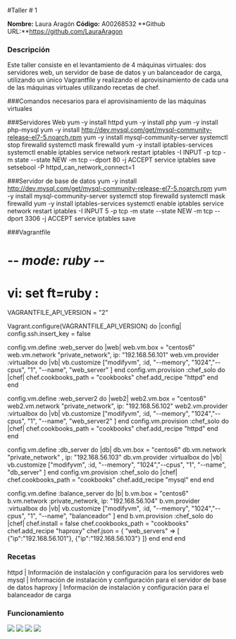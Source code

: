  #Taller # 1

**Nombre:** Laura Aragón
**Código:** A00268532
**Github URL:**https://github.com/LauraAragon

### Descripción
Este taller consiste en el levantamiento de 4 máquinas virtuales: dos servidores web, un servidor de base de datos
y un balanceador de carga, utilizando un único Vagrantfile y realizando el aprovisinamiento de cada una de las
máquinas virtuales utilizando recetas de chef.

###Comandos necesarios para el aprovisinamiento de las máquinas virtuales

###Servidores Web
yum -y install httpd
yum -y install php
yum -y install php-mysql
yum -y install http://dev.mysql.com/get/mysql-community-release-el7-5.noarch.rpm
yum -y install mysql-community-server
systemctl stop firewalld
systemctl mask firewalld
yum -y install iptables-services
systemctl enable iptables
service network restart
iptables -I INPUT  -p tcp -m state --state NEW -m tcp --dport 80 -j ACCEPT
service iptables save
setsebool -P httpd_can_network_connect=1


###Servidor de base de datos
yum -y install http://dev.mysql.com/get/mysql-community-release-el7-5.noarch.rpm
yum -y install mysql-community-server
systemctl stop firewalld
systemctl mask firewalld
yum -y install iptables-services
systemctl enable iptables
service network restart
iptables -I INPUT 5 -p tcp -m state --state NEW -m tcp --dport 3306 -j ACCEPT
service iptables save


###Vagrantfile
# -*- mode: ruby -*-
# vi: set ft=ruby :

VAGRANTFILE_API_VERSION = "2"

Vagrant.configure(VAGRANTFILE_API_VERSION) do |config|
  config.ssh.insert_key = false



  config.vm.define :web_server do |web|
    web.vm.box = "centos6"
    web.vm.network "private_network", ip: "192.168.56.101"
    web.vm.provider :virtualbox do |vb|
      vb.customize ["modifyvm", :id, "--memory", "1024","--cpus", "1", "--name", "web_server" ]
    end
    config.vm.provision :chef_solo do |chef|
      chef.cookbooks_path = "cookbooks"
      chef.add_recipe "httpd"
    end
  end

  config.vm.define :web_server2 do |web2|
    web2.vm.box = "centos6"
    web2.vm.network "private_network", ip: "192.168.56.102"
    web2.vm.provider :virtualbox do |vb|
      vb.customize ["modifyvm", :id, "--memory", "1024","--cpus", "1", "--name", "web_server2" ]
    end
    config.vm.provision :chef_solo do |chef|
      chef.cookbooks_path = "cookbooks"
      chef.add_recipe "httpd"
    end
  end

  config.vm.define :db_server do |db|
    db.vm.box = "centos6"
    db.vm.network "private_network" , ip: "192.168.56.103"
    db.vm.provider :virtualbox do |vb|
      vb.customize ["modifyvm", :id, "--memory", "1024","--cpus", "1", "--name", "db_server" ]
    end
    config.vm.provision :chef_solo do |chef|
      chef.cookbooks_path = "cookbooks"
      chef.add_recipe "mysql"
    end
  end

 config.vm.define :balance_server do |b|
   b.vm.box = "centos6"
   b.vm.network :private_network, ip: "192.168.56.104"
   b.vm.provider :virtualbox do |vb|
     vb.customize ["modifyvm", :id, "--memory", "1024","--cpus", "1", "--name", "balanceador" ]
   end
   b.vm.provision :chef_solo do |chef|
     chef.install = false
     chef.cookbooks_path = "cookbooks"
     chef.add_recipe "haproxy"
     chef.json = {
      "web_servers" => [
         {"ip":"192.168.56.101"},
         {"ip":"192.168.56.103"}
     ]}
   end
 end
end


### Recetas
httpd | Información de instalación y configuración para los servidores web
mysql | Información de instalación y configuración para el servidor de base de datos
haproxy | Información de instalación y configuración para el balanceador de carga


### Funcionamiento
![][1]
![][2]
![][4]
![][3]



[1]: Images/Captura1PNG
[2]: Images/Captura2.PNG
[3]: Images/Captura3.PNG
[4]: Images/Captura4.PNG
